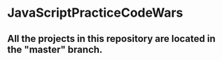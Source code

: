 # JavaScriptPracticeCodeWars


## All the projects in this repository are located in the "master" branch. 

